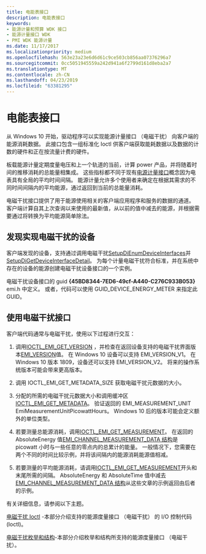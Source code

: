 ```yaml
---
title: 电能表接口
description: 电能表接口
keywords:
- 能源计量和预算 WDK 接口
- 能源计量接口 WDK
- PMI WDK 能源计量
ms.date: 11/17/2017
ms.localizationpriority: medium
ms.openlocfilehash: 563e23a23e6d6d61c9ce503cb856aa07376296a7
ms.sourcegitcommit: 0cc5051945559a242d941a6f2799d161d8eba2a7
ms.translationtype: MT
ms.contentlocale: zh-CN
ms.lasthandoff: 04/23/2019
ms.locfileid: "63381295"
---
```

# <a name="energy-meter-interface"></a>电能表接口

从 Windows 10 开始，驱动程序可以实现能源计量接口 （电磁干扰） 向客户端的能源消耗数据。 此接口包含一组标准化 Ioctl 供客户端获取能耗数据以及数据的计数的硬件和正在按流量计费的硬件。 

板载能源计量定期度量电压和上一个轨道的当前，计算 power 产品，并将随着时间的推移消耗的总能量相集成。 这些指标都不同于现有[电源计量接口](https://docs.microsoft.com/windows-hardware/drivers/powermeter/power-meter-interface)概念因为电表具有全局的平均时间间隔。 能源计量允许多个使用者来确定在根据其需求的不同时间间隔内的平均能源，通过返回到当前的总能量消耗。  

电磁干扰接口提供了用于能源使用相关的客户端应用程序和服务的数据的通道。  客户端计算自其上次查询以来使用的最新值，从以前的值中减去的能源，并根据需要通过将转换为平均能源简单除法。 

## <a name="discovering-devices-that-implement-emi"></a>发现实现电磁干扰的设备

客户端发现的设备，支持通过调用电磁干扰[SetupDiEnumDeviceInterfaces](https://msdn.microsoft.com/library/windows/hardware/ff551015.aspx)并[SetupDiGetDeviceInterfaceDetail](https://msdn.microsoft.com/library/windows/hardware/ff551120.aspx)。 为每个计量电磁干扰符合标准，并在系统中存在的设备的能源创建电磁干扰设备接口的一个实例。 

电磁干扰设备接口的 guid **{45BD8344-7ED6-49cf-A440-C276C933B053}** emi.h 中定义。 或者，代码可以使用 GUID_DEVICE_ENERGY_METER 来指定此 GUID。 

## <a name="using-the-emi-interface"></a>使用电磁干扰接口

客户端代码通常与电磁干扰，使用以下过程进行交互：

1. 调用[IOCTL_EMI_GET_VERSION](https://msdn.microsoft.com/library/windows/hardware/dn957440.aspx) ，并检查在返回设备支持的电磁干扰界面版本[EMI_VERSION](https://msdn.microsoft.com/library/windows/hardware/dn957430.aspx)值。 在 Windows 10 设备可以支持 EMI_VERSION_V1。 在 Windows 10 版本 1809，设备还可以支持 EMI_VERSION_V2。 将来的操作系统版本可能会带来更高版本。 

2. 调用 IOCTL_EMI_GET_METADATA_SIZE 获取电磁干扰元数据的大小。 

3. 分配的所需的电磁干扰元数据大小和调用缓冲区[IOCTL_EMI_GET_METADATA](https://msdn.microsoft.com/library/windows/hardware/dn957436.aspx)。 验证返回的 EMI_MEASUREMENT_UNIT EmiMeasurementUnitPicowattHours。 Windows 10 后的版本可能会定义额外的单位类型。 

4. 若要测量总能源消耗，调用[IOCTL_EMI_GET_MEASUREMENT](https://msdn.microsoft.com/library/windows/hardware/dn957434.aspx)。 在返回的 AbsoluteEnergy 值[EMI_CHANNEL_MEASUREMENT_DATA 结构](https://docs.microsoft.com/windows/desktop/api/emi/ns-emi-emi_channel_measurement_data)是 picowatt 小时与一些任意的零点内的总累计的能量。 一般情况下，您需要在两个不同的时间比较示例，并将该间隔内的能源消耗能源值相减。 

5. 若要测量的平均能源消耗，请调用[IOCTL_EMI_GET_MEASUREMENT](https://msdn.microsoft.com/library/windows/hardware/dn957434.aspx)开头和末尾所需的间隔。 AbsoluteEnergy 和 AbsoluteTime 值中减去[EMI_CHANNEL_MEASUREMENT_DATA 结构](https://docs.microsoft.com/windows/desktop/api/emi/ns-emi-emi_channel_measurement_data)从这些文章的示例返回由后者的示例。

有关详细信息，请参阅以下主题。

[电磁干扰 Ioctl](https://msdn.microsoft.com/library/windows/hardware/dn957425.aspx) -本部分介绍支持的能源度量接口 （电磁干扰） 的 I/O 控制代码 (Ioctl)。
 
[电磁干扰枚举和结构](https://msdn.microsoft.com/library/windows/hardware/dn957424.aspx)-本部分介绍枚举和结构所支持的能源度量接口 （电磁干扰）。
 


 





